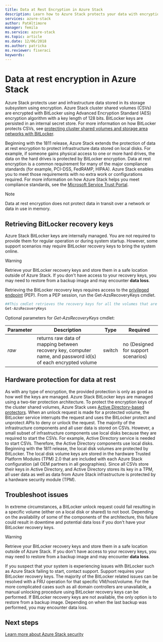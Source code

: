 ```yaml
---
title: Data at Rest Encryption in Azure Stack
description: Learn how to Azure Stack protects your data with encryption at rest
services: azure-stack
author: PatAltimore
manager: femila
ms.service: azure-stack
ms.topic: article
ms.date: 12/06/2018
ms.author: patricka
ms.reviewer: fiseraci
keywords:
---
```


# Data at rest encryption in Azure Stack

Azure Stack protects user and infrastructure data stored in its storage subsystem using encryption. Azure Stack cluster shared volumes (CSVs) are encrypted with BitLocker using Advanced Encryption Standard (AES) encryption algorithm with a key length of 128 bits. BitLocker keys are persisted in an internal secret store. For more information on how BitLocker protects CSVs, see [protecting cluster shared volumes and storage area networks with BitLocker](https://docs.microsoft.com/en-us/windows/security/information-protection/bitlocker/protecting-cluster-shared-volumes-and-storage-area-networks-with-bitlocker).

Beginning with the 1811 release, Azure Stack extends the protection of data at rest encryption to protect infrastructure data stored on local disks. For example, if someone gains physical access to one or more hard drives, the data on the hard drives is protected by BitLocker encryption. Data at rest encryption is a common requirement for many of the major compliance standards (for example, PCI-DSS, FedRAMP, HIPAA). Azure Stack enables you to meet those requirements with no extra work or configurations required. For more information on how Azure Stack helps you meet compliance standards, see the [Microsoft Service Trust Portal](https://aka.ms/AzureStackCompliance).

> [!NOTE]
> Data at rest encryption does not protect data in transit over a network or data in use in memory.

## Retrieving BitLocker recovery keys

Azure Stack BitLocker keys are internally managed. You are not required to provide them for regular operation or during system startup. However, some support scenarios may require BitLocker recovery keys to bring the system online.  

> [!WARNING]
> Retrieve your BitLocker recovery keys and store them in a safe location outside of Azure Stack. If you don't have access to your recovery keys, you may need to restore from a backup image and may encounter **data loss**.

Retrieving the BitLocker recovery keys requires access to the [privileged endpoint](azure-stack-privileged-endpoint.md) (PEP). From a PEP session, run the Get-AzsRecoveryKeys cmdlet.

```powershell
##This cmdlet retrieves the recovery keys for all the volumes that are encrypted with BitLocker.
Get-AzsRecoveryKeys
```

Optional parameters for *Get-AzsRecoveryKeys* cmdlet:

| Parameter | Description | Type | Required |
|---------|---------|---------|---------|
|*raw* | returns raw data of mapping between recovery key, computer name, and password id(s) of each encrypted volume  | switch | no (Designed for support scenarios)|

## Hardware protection for data at rest

As with any type of encryption, the provided protection is only as good as how well the keys are managed. Azure Stack BitLocker keys are managed using a two-tier protection architecture. To protect the encryption keys of the cluster shared volumes, Azure Stack uses [Active Directory-based protectors](https://docs.microsoft.com/en-us/windows/security/information-protection/bitlocker/protecting-cluster-shared-volumes-and-storage-area-networks-with-bitlocker#a-href-idconfiguring-bitlocker-on-cluster-shared-volumes-aconfiguring-bitlocker-on-cluster-shared-volumes). When an unlock request is made for a protected volume, the BitLocker service interrupts the request and uses the BitLocker protect and unprotect APIs to deny or unlock the request.
The majority of the infrastructure components and all user data is stored on CSVs. However, a small subset of infrastructure components use local disks because they are required to start the CSVs. For example, Active Directory service is needed to start CSVs. Therefore, the Active Directory components use local disks. Beginning with the 1811 release, the local disk volumes are protected by BitLocker. The local disk volume keys are stored in the hardware Trusted Platform Modules (TPM) 2.0 that are included with each Azure Stack configuration (all OEM partners in all geographies).
Since all CSVs store their keys in Active Directory, and Active Directory stores its key in a TPM, all user data as well as data from Azure Stack infrastructure is protected by a hardware security module (TPM).

## Troubleshoot issues

In extreme circumstances, a BitLocker unlock request could fail resulting in a specific volume (either on a local disk or shared) to not boot. Depending on the availability of some of the components of the architecture, this failure could result in downtime and potential data loss if you don't have your BitLocker recovery keys.

> [!WARNING]
> Retrieve your BitLocker recovery keys and store them in a safe location outside of Azure Stack. If you don't have access to your recovery keys, you may need to restore from a backup image and may encounter **data loss**.

If you suspect that your system is experiencing issues with BitLocker such as Azure Stack failing to start, contact support. Support requires your BitLocker recovery keys. The majority of the BitLocker related issues can be resolved with a FRU operation for that specific VM/host/volume. For the more complicated cases such as all domain controllers are unavailable, a manual unlocking procedure using BitLocker recovery keys can be performed. If BitLocker recovery keys are not available, the only option is to restore from a backup image. Depending on when the last backup was performed, you may encounter data loss.

## Next steps

[Learn more about Azure Stack security](azure-stack-security-foundations.md)
